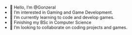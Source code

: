 - 👋 Hello, I’m @Gonzeral
- 👀 I’m interested in Gaming and Game Development.
- 🌱 I’m currently learning to code and develop games.
- 🌱 Finishing my BSc in Computer Science 
- 💞️ I’m looking to collaborate on coding projects and games.


